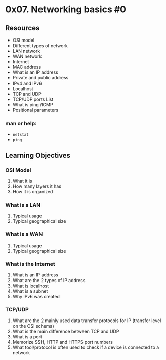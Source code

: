 # 0x07. Networking basics #0

## Resources
* OSI model
* Different types of network
* LAN network
* WAN network
* Internet
* MAC address
* What is an IP address
* Private and public address
* IPv4 and IPv6
* Localhost
* TCP and UDP
* TCP/UDP ports List
* What is ping /ICMP
* Positional parameters

### man or help:
* ```netstat```
* ```ping```

## Learning Objectives
### OSI Model
1. What it is
2. How many layers it has
3. How it is organized
### What is a LAN
1. Typical usage
2. Typical geographical size
### What is a WAN
1. Typical usage
2. Typical geographical size
### What is the Internet
1. What is an IP address
2. What are the 2 types of IP address
3. What is localhost
4. What is a subnet
5. Why IPv6 was created
### TCP/UDP
1. What are the 2 mainly used data transfer protocols for IP (transfer level on the OSI schema)
2. What is the main difference between TCP and UDP
3. What is a port
4. Memorize SSH, HTTP and HTTPS port numbers
5. What tool/protocol is often used to check if a device is connected to a network


